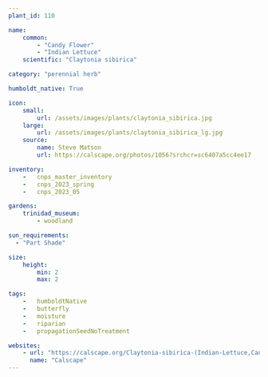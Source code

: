 ```yaml
---
plant_id: 110 

name: 
    common: 
        - "Candy Flower"  
        - "Indian Lettuce"  
    scientific: "Claytonia sibirica"  

category: "perennial herb"

humboldt_native: True

icon: 
    small: 
        url: /assets/images/plants/claytonia_sibirica.jpg 
    large: 
        url: /assets/images/plants/claytonia_sibirica_lg.jpg 
    source: 
        name: Steve Matson 
        url: https://calscape.org/photos/1056?srchcr=sc6407a5cc4ee17 

inventory: 
    -   cnps_master_inventory
    -   cnps_2023_spring
    -   cnps_2023_05

gardens:
    trinidad_museum:
        - woodland

sun_requirements:
  - "Part Shade"

size:
    height: 
        min: 2
        max: 2

tags:  
    -   humboldtNative
    -   butterfly
    -   moisture
    -   riparian
    -   propagationSeedNoTreatment

websites:
    - url: "https://calscape.org/Claytonia-sibirica-(Indian-Lettuce,Candy-Flower)"
      name: "Calscape"
---
```

